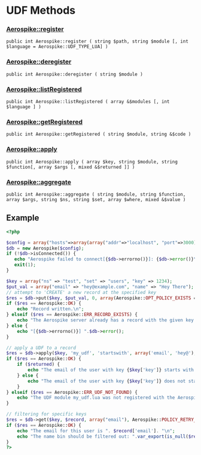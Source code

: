 
# UDF Methods

### [Aerospike::register](aerospike_register.md)
```
public int Aerospike::register ( string $path, string $module [, int $language = Aerospike::UDF_TYPE_LUA] )
```

### [Aerospike::deregister](aerospike_deregister.md)
```
public int Aerospike::deregister ( string $module )
```

### [Aerospike::listRegistered](aerospike_listregistered.md)
```
public int Aerospike::listRegistered ( array &$modules [, int $language ] )
```

### [Aerospike::getRegistered](aerospike_getregistered.md)
```
public int Aerospike::getRegistered ( string $module, string &$code )
```

### [Aerospike::apply](aerospike_apply.md)
```
public int Aerospike::apply ( array $key, string $module, string $function[, array $args [, mixed &$returned ]] )
```

### [Aerospike::aggregate](aerospike_aggregate.md)
```
public int Aerospike::aggregate ( string $module, string $function, array $args, string $ns, string $set, array $where, mixed &$value )
```

## Example

```php
<?php

$config = array("hosts"=>array(array("addr"=>"localhost", "port"=>3000)));
$db = new Aerospike($config);
if (!$db->isConnected()) {
   echo "Aerospike failed to connect[{$db->errorno()}]: {$db->error()}\n";
   exit(1);
}

$key = array("ns" => "test", "set" => "users", "key" => 1234);
$put_val = array("email" => "hey@example.com", "name" => "Hey There");
// attempt to 'CREATE' a new record at the specified key
$res = $db->put($key, $put_val, 0, array(Aerospike::OPT_POLICY_EXISTS => Aerospike::POLICY_EXISTS_CREATE));
if ($res == Aerospike::OK) {
    echo "Record written.\n";
} elseif ($res == Aerospike::ERR_RECORD_EXISTS) {
    echo "The Aerospike server already has a record with the given key.\n";
} else {
    echo "[{$db->errorno()}] ".$db->error();
}

// apply a UDF to a record
$res = $db->apply($key, 'my_udf', 'startswith', array('email', 'hey@'), $returned);
if ($res == Aerospike::OK) {
    if ($returned) {
        echo "The email of the user with key {$key['key']} starts with 'hey@'.\n";
    } else {
        echo "The email of the user with key {$key['key']} does not start with 'hey@'.\n";
    }
} elseif ($res == Aerospike::ERR_UDF_NOT_FOUND) {
    echo "The UDF module my_udf.lua was not registered with the Aerospike DB.\n";
}

// filtering for specific keys
$res = $db->get($key, $record, array("email"), Aerospike::POLICY_RETRY_ONCE);
if ($res == Aerospike::OK) {
    echo "The email for this user is ". $record['email']. "\n";
    echo "The name bin should be filtered out: ".var_export(is_null($record['name']), true). "\n";
}
?>
```
